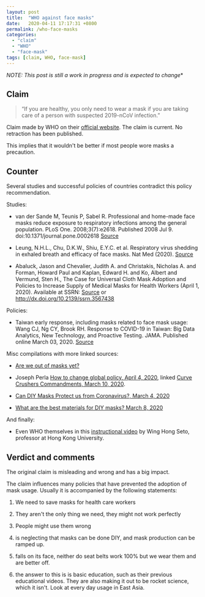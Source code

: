 ```yaml
---
layout: post
title:  "WHO against face masks"
date:   2020-04-11 17:17:31 +0800
permalink: /who-face-masks
categories:
  - "claim"
  - "WHO"
  - "face-mask"
tags: [claim, WHO, face-mask]
---
```


*NOTE: This post is still a work in progress and is expected to change**

## Claim

> “If you are healthy, you only need to wear a mask if you are taking care of a person with suspected 2019-nCoV infection.”

Claim made by WHO on their [official website](https://www.who.int/emergencies/diseases/novel-coronavirus-2019/advice-for-public/when-and-how-to-use-masks). The claim is current. No retraction has been published.

This implies that it wouldn't be better if most people wore masks a precaution.

## Counter

Several studies and successful policies of countries contradict this policy recommendation.

Studies:

- van der Sande M, Teunis P, Sabel R. Professional and home-made face masks reduce exposure to respiratory infections among the general population. PLoS One. 2008;3(7):e2618. Published 2008 Jul 9. doi:10.1371/journal.pone.0002618 [Source](https://www.ncbi.nlm.nih.gov/pmc/articles/PMC2440799/?fbclid=IwAR0Y11Yhwv6a15ny0pP5P7IbZZVsNiy_bU9EWg7z2JxCW9fkOfTIMcUQ5_I#!po=44.2308)

- Leung, N.H.L., Chu, D.K.W., Shiu, E.Y.C. et al. Respiratory virus shedding in exhaled breath and efficacy of face masks. Nat Med (2020). [Source](https://doi.org/10.1038/s41591-020-0843-2)

-  Abaluck, Jason and Chevalier, Judith A. and Christakis, Nicholas A. and Forman, Howard Paul and Kaplan, Edward H. and Ko, Albert and Vermund, Sten H., The Case for Universal Cloth Mask Adoption and Policies to Increase Supply of Medical Masks for Health Workers (April 1, 2020). Available at SSRN: [Source](https://ssrn.com/abstract=3567438) or http://dx.doi.org/10.2139/ssrn.3567438 

Policies:

- Taiwan early response, including masks related to face mask usage: Wang CJ, Ng CY, Brook RH. Response to COVID-19 in Taiwan: Big Data Analytics, New Technology, and Proactive Testing. JAMA. Published online March 03, 2020. [Source](doi:10.1001/jama.2020.3151)

Misc compilations with more linked sources:

- [Are we out of masks yet?](https://areweoutofmasksyet.com/)

- Joseph Perla [How to change global policy, April 4, 2020](https://medium.com/@jperla/how-to-change-global-policy-when-you-are-not-a-billionaire-4ef05aa357c5), linked [Curve Crushers Commandments, March 10, 2020](https://docs.google.com/document/d/1mvc6evI2qzU3M8MkrLSqKJBTO8bmzIFgqP7FkJT-tkI/mobilebasic?1).

- [Can DIY Masks Protect us from Coronavirus?, March 4, 2020](https://smartairfilters.com/en/blog/diy-homemade-mask-protect-virus-coronavirus/)

- [What are the best materials for DIY masks? March 8, 2020](https://smartairfilters.com/en/blog/best-materials-make-diy-face-mask-virus/)

And finally:

- Even WHO themselves in this [instructional video](https://www.youtube.com/watch?v=Q7E4GEs4S90&t=4s) by Wing Hong Seto, professor at Hong Kong University.

## Verdict and comments

The original claim is misleading and wrong and has a big impact.

The claim influences many policies that have prevented the adoption of mask usage. Usually it is accompanied by the following statements:

1) We need to save masks for health care workers
2) They aren't the only thing we need, they might not work perfectly
3) People might use them wrong

1) is neglecting that masks can be done DIY, and mask production can be ramped up.
2) falls on its face, neither do seat belts work 100% but we wear them and are better off.
3) the answer to this is is basic education, such as their previous educational videos. They are also making it out to be rocket science, which it isn't. Look at every day usage in East Asia.
